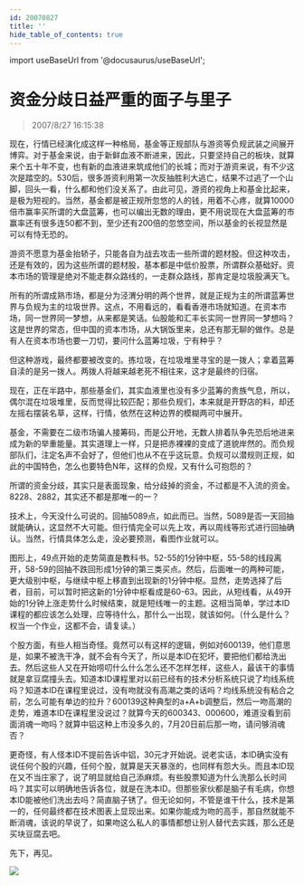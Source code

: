 ```yaml
---
id: 20070827 
title: ''
hide_table_of_contents: true
---
```


import useBaseUrl from '@docusaurus/useBaseUrl';

# 资金分歧日益严重的面子与里子

> 2007/8/27 16:15:38

<div style={{color: '#FF0000', fontWeight: '500'}}>

现在，行情已经演化成这样一种格局，基金等正规部队与游资等负规武装之间展开博弈。对于基金来说，由于新鲜血液不断进来，因此，只要坚持自己的板块，就算来个五十年不变，也有新的血液进来筑成他们的长城；而对于游资来说，有不少这次是踏空的。530后，很多游资利用第一次反抽胜利大逃亡，结果不过逃了一个山脚，回头一看，什么都和他们没关系了。由此可见，游资的视角上和基金比起来，是极为短视的。当然，基金都是被正规所忽悠的人的钱，用着不心疼，就算10000倍市赢率买所谓的大盘蓝筹，也可以编出无数的理由，更不用说现在大盘蓝筹的市赢率还有很多连50都不到，至少还有200倍的忽悠空间，所以基金的长视显然是可以有恃无恐的。
 
游资不愿意为基金抬轿子，只能各自为战去攻击一些所谓的题材股。但这种攻击，还是有效的，因为这些所谓的题材股，基本都是中低价股票，所谓群众基础好。资本市场的管理是绝对不能走群众路线的，一走群众路线，那肯定是垃圾股满天飞。
 
所有的所谓成熟市场，都是分为泾渭分明的两个世界，就是正规为主的所谓蓝筹世界与负规为主的垃圾世界。这点，不用看远的，看看香港市场就知道。在资本市场，同一世界同一梦想，从来都是笑话。仙股能和汇丰长实同一世界同一梦想吗？这是世界的常态，但中国的资本市场，从大锅饭里来，总还有那无聊的做作。总是有人在资本市场也要一刀切，要问什么蓝筹垃圾，宁有种乎？
 
但这种游戏，最终都要被改变的。拣垃圾，在垃圾堆里寻宝的是一拨人；拿着蓝筹自渎的是另一拨人。两拨人将越来越老死不相往来，这才是最终的归宿。
 
现在，正在半路中，那些基金们，其实血液里也没有多少蓝筹的贵族气息，所以，偶尔混在垃圾堆里，反而觉得比较匹配；那些负规们，本来就是开野店的料，却还左摇右摆装名草，这样，行情，依然在这种边界的模糊两可中展开。
 
基金，不需要在二级市场骗人接筹码，而是公开地，无数人排着队争先恐后地进来成为新的举重能量。其实道理上一样，只是把赤裸裸的变成了道貌岸然的。而负规部队们，注定名声不会好了，但他们也从不在乎这玩意。负规可以潜规则正规，如此的中国特色，怎么也要特色N年，这样的负规，又有什么可抱怨的？
 
所谓的资金分歧，其实只是表面现象，给分歧掉的资金，不过都是不入流的资金。8228、2882，其实还不都是那唯一的一？
 
技术上，今天没什么可说的。回抽5089点，如此而已。当然，5089是否一天回抽就能确认，这显然不大可能。但行情完全可以先上攻，再以周线等形式进行回抽确认。当然，行情具体怎么走，没必要预测，看图作业就可以。
 
图形上，49点开始的走势简直是教科书。52-55的1分钟中枢，55-58的线段离开，58-59的回抽不跌回形成1分钟的第三类买点。然后，后面唯一的两种可能，更大级别中枢，与继续中枢上移直到出现新的1分钟中枢。显然，走势选择了后者，目前，可以暂时把这新的1分钟中枢看成是60-63。因此，从短线看，从49开始的1分钟上涨走势什么时候结束，就是短线唯一的主题。这相当简单，学过本ID课程的都应该怎么处理，应等待什么，那什么一出现，就该如何。（什么是什么？权当一个作业，这都不会，请复读。）
 
个股方面，有些人相当奇怪。竟然可以有这样的逻辑，例如对600139，他们意思是，如果不被洗干净，就不会有今天了，所以是本ID在犯坏，要把他们都给洗出去。然后这些人又在开始唠叨什么什么怎么还不怎样怎样，这些人，最该干的事情就是拿豆腐撞头去。知道本ID课程里对以前已经有的技术分析系统只说了均线系统吗？知道本ID在课程里说过，没有吻就没有高潮之类的话吗？均线系统没有粘合之前，怎么可能有单边的拉升？600139这种典型的a+A+b调整后，然后一吻高潮的走势，难道本ID在课程里没说过？就算今天的600343、000600，难道没看到前面消魂一吻吗？就算中铝这种上市没多久的，7月20日前后那一吻，请问够消魂否？
 
更奇怪，有人怪本ID不提前告诉中铝，30元才开始说。说老实话，本ID确实没有说任何个股的兴趣，任何个股，就算是天天暴涨的，也同样有怨大头。而且本ID现在又不当庄家了，说了明显就给自己添麻烦。有些股票知道为什么洗那么长时间吗？其实可以明确地告诉各位，就是在洗本ID。但那些家伙都是脑子有毛病，你想本ID能被他们洗出去吗？简直脑子锈了。但无论如何，不管是谁干什么，技术是第一的，任何最终都在技术图表上显现出来。如果你能成为吻的高手，那自然就能不断消魂，该说的早说了，如果吻这么私人的事情都想让别人替代去实践，那么还是买块豆腐去吧。
 
先下，再见。

</div>

<div style={{textAlign: 'left'}}>
<img src={useBaseUrl('https://crustipfs.info/ipfs/QmXSnds2BF97yuZwYAMLwrpjQcuPcm22WGsFmBJfWFTEUM/economics/20070827/20070827.jpg')} /><br/><br/>
</div>